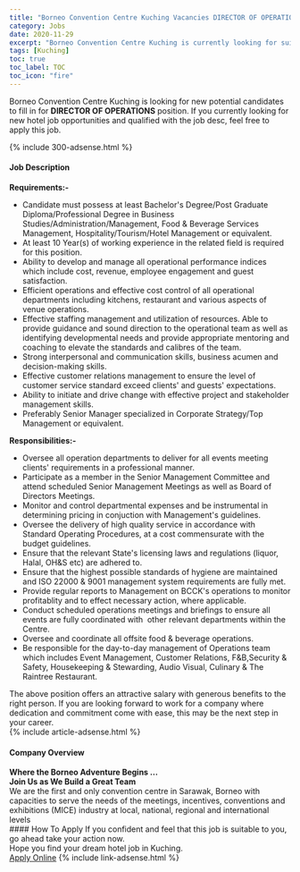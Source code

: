 ```yaml
---
title: "Borneo Convention Centre Kuching Vacancies DIRECTOR OF OPERATIONS" 
category: Jobs 
date: 2020-11-29 
excerpt: "Borneo Convention Centre Kuching is currently looking for suitable person to fill in the DIRECTOR OF OPERATIONS which positioned at Kuching" 
tags: [Kuching] 
toc: true 
toc_label: TOC 
toc_icon: "fire" 
--- 
```


<p>Borneo Convention Centre Kuching is looking for new potential candidates to fill in for <b>DIRECTOR OF OPERATIONS</b> position. If you currently looking for new hotel job opportunities and qualified with the job desc, feel free to apply this job.
</p>{% include 300-adsense.html %} 
<div><div><div><h4>Job Description</h4></div></div><div><div><span><div><div><strong>Requirements:-</strong></div><ul><li>Candidate must possess at least Bachelor's Degree/Post Graduate Diploma/Professional Degree in Business Studies/Administration/Management, Food &amp; Beverage Services Management, Hospitality/Tourism/Hotel Management or equivalent.</li><li>At least 10&#160;Year(s) of working experience in the related field is required for this position.</li><li>Ability to develop and manage all operational performance indices which include cost, revenue, employee engagement and guest satisfaction.</li><li>Efficient operations and effective cost control of all operational departments including kitchens, restaurant and various aspects of venue operations.</li><li>Effective staffing management and utilization of resources. Able to provide guidance and sound direction to the operational team as well as identifying developmental needs and provide appropriate mentoring and coaching to elevate the standards and calibres of the team.</li><li>Strong interpersonal and communication skills, business acumen and decision-making skills.</li><li>Effective customer relations management to ensure the level of customer service standard exceed clients' and guests' expectations.</li><li>Ability to initiate and drive change with effective project and stakeholder management skills.</li><li>Preferably Senior Manager specialized in Corporate Strategy/Top Management or equivalent.</li></ul><div><strong>Responsibilities:-</strong></div><ul><li>Oversee all operation departments to deliver for all events meeting clients' requirements in a professional manner.</li><li>Participate as a member in the Senior Management Committee and attend scheduled Senior Management Meetings as well as Board of Directors Meetings.</li><li>Monitor and control departmental expenses and be instrumental in determining pricing in conjuction with Management's guidelines.</li><li>Oversee the delivery of high quality service in accordance with Standard Operating Procedures, at a cost commensurate with the budget guidelines.</li><li>Ensure that the relevant State's licensing laws and regulations (liquor, Halal, OH&amp;S etc) are adhered to.</li><li>Ensure that the highest possible standards of hygiene are maintained and ISO 22000 &amp; 9001 management system requirements are fully met.</li><li>Provide regular reports to Management on BCCK's operations to monitor profitablity and to effect necessary action, where applicable.</li><li>Conduct scheduled operations meetings and briefings to ensure all events are fully coordinated with&#160; other relevant departments within the Centre.</li><li>Oversee and coordinate all offsite food &amp; beverage operations.</li><li>Be responsible for the day-to-day management of Operations team which includes Event Management, Customer Relations, F&amp;B,Security &amp; Safety, Housekeeping &amp; Stewarding, Audio Visual, Culinary &amp; The Raintree Restaurant.</li></ul><div>The above position offers an attractive salary with generous benefits to the right person. If you are looking forward to work for a company where dedication and commitment come with ease, this may be the next step in your career.</div></div></span></div></div></div> 
{% include article-adsense.html %} 
<div><div><div><h4>Company Overview</h4></div></div><div><div><span><div><div><strong>Where the Borneo Adventure Begins &#8230;</strong><br>
<strong>Join Us as We Build a Great Team</strong></div>
<div>We are the first and only convention centre in Sarawak, Borneo with capacities to serve the needs of the meetings, incentives, conventions and exhibitions (MICE) industry at local, national, regional and international levels</div></div></span></div></div></div> 
#### How To Apply 
If you confident and feel that this job is suitable to you, go ahead take your action now. <br/> 
Hope you find your dream hotel job in Kuching. <br/> 
<a href="https://www.jobstreet.com.my/en/job/director-of-operations-4430636?jobId=jobstreet-my-job-4430636&sectionRank=1&token=0~27267a63-37c2-4b10-83fb-0b0d9259239d&fr=SRP%20View%20In%20New%20Ta" class="btn btn--info" target="_blank" rel="nofollow noopenner">Apply Online</a> 
{% include link-adsense.html %} 